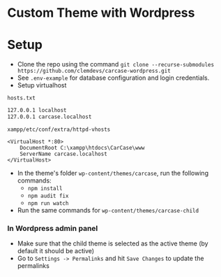 # Custom Theme with Wordpress

# Setup
- Clone the repo using the command ``git clone --recurse-submodules https://github.com/clemdevs/carcase-wordpress.git``
- See `.env-example` for database configuration and login credentials.
- Setup virtualhost 

`hosts.txt`
```hosts.txt
127.0.0.1 localhost
127.0.0.1 carcase.localhost
```

`xampp/etc/conf/extra/httpd-vhosts`
```xampp/etc/conf/extra/httpd-vhosts
<VirtualHost *:80>
	DocumentRoot C:\xampp\htdocs\CarCase\www
	ServerName carcase.localhost
</VirtualHost>
```

- In the theme's folder `wp-content/themes/carcase`, run the following commands:
  - `npm install` 
  - `npm audit fix`
  - `npm run watch`
- Run the same commands for `wp-content/themes/carcase-child`


### In Wordpress admin panel
- Make sure that the child theme is selected as the active theme (by default it should be active)
- Go to `Settings -> Permalinks` and hit `Save Changes` to update the permalinks
